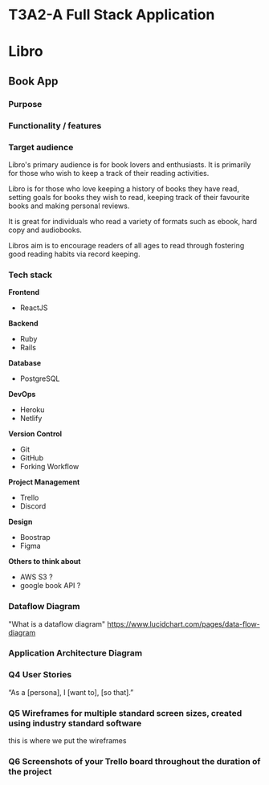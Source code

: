 # T3A2-A Full Stack Application #
# Libro 
## Book App ##


### Purpose ###

### Functionality / features ###

### Target audience ###

Libro's primary audience is for book lovers and enthusiasts. It is primarily for those who wish to keep a track of their reading activities. 

Libro is for those who love keeping a history of books they have read, setting goals for books they wish to read, keeping track of their favourite books and making personal reviews. 

It is great for individuals who read a variety of formats such as ebook, hard copy and audiobooks.

Libros aim is to encourage readers of all ages to read through fostering good reading habits via record keeping. 


### Tech stack ###

**Frontend**
- ReactJS

**Backend**
- Ruby 
- Rails 

**Database**
- PostgreSQL

**DevOps** 
- Heroku 
- Netlify

**Version Control** 
- Git 
- GitHub
- Forking Workflow 

**Project Management** 
 - Trello 
 - Discord

**Design**
 - Boostrap
 - Figma 

 **Others to think about**
- AWS S3 ?
- google book API ?

### Dataflow Diagram ###

"What is a dataflow diagram"
https://www.lucidchart.com/pages/data-flow-diagram

### Application Architecture Diagram ###

### Q4 User Stories

“As a [persona], I [want to], [so that].”

### Q5 Wireframes for multiple standard screen sizes, created using industry standard software

this is where we put the wireframes


### Q6 Screenshots of your Trello board throughout the duration of the project